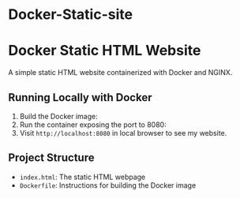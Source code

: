 # Docker-Static-site
# Docker Static HTML Website

A simple static HTML website containerized with Docker and NGINX.

## Running Locally with Docker

1. Build the Docker image:
2.  Run the container exposing the port to 8080:
3.   Visit `http://localhost:8080` in local browser to see my website.

## Project Structure

- `index.html`: The static HTML webpage
- `Dockerfile`: Instructions for building the Docker image
